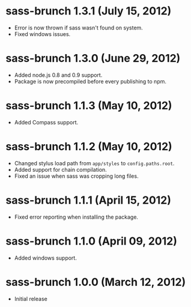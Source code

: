 # sass-brunch 1.3.1 (July 15, 2012)
* Error is now thrown if sass wasn't found on system.
* Fixed windows issues.

# sass-brunch 1.3.0 (June 29, 2012)
* Added node.js 0.8 and 0.9 support.
* Package is now precompiled before every publishing to npm.

# sass-brunch 1.1.3 (May 10, 2012)
* Added Compass support.

# sass-brunch 1.1.2 (May 10, 2012)
* Changed stylus load path from `app/styles` to `config.paths.root`.
* Added support for chain compilation.
* Fixed an issue when sass was cropping long files.

# sass-brunch 1.1.1 (April 15, 2012)
* Fixed error reporting when installing the package.

# sass-brunch 1.1.0 (April 09, 2012)
* Added windows support.

# sass-brunch 1.0.0 (March 12, 2012)
* Initial release
